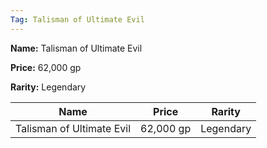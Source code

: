 ```yaml
---
Tag: Talisman of Ultimate Evil
---
```


**Name:** Talisman of Ultimate Evil

**Price:** 62,000 gp

**Rarity:** Legendary

| Name     | Price     | Rarity     |
| -------- | --------- | ---------- |
| Talisman of Ultimate Evil | 62,000 gp | Legendary |
